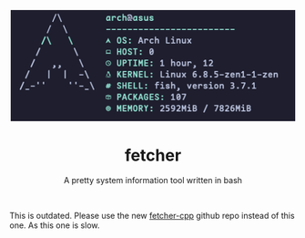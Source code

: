 <p align="center"><img src="https://github.com/arch-based/fetcher/blob/main/fetcher.png?raw=true" width="500px"></p>
<h1 align="center">fetcher</h1>
<p align="center">A pretty system information tool written in bash</p><br>

This is outdated. Please use the new [fetcher-cpp](https://github.com/arch-based/fetcher-cpp) github repo instead of this one. As this one is slow.
